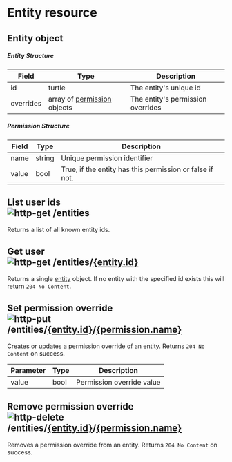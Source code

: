 [http-get]: https://img.shields.io/badge/GET-505CDC
[http-put]: https://img.shields.io/badge/PUT-AC5A1F
[http-delete]: https://img.shields.io/badge/DELETE-A12828

# Entity resource

## Entity object

##### Entity Structure

| Field     | Type                                                 | Description                       |
|-----------|------------------------------------------------------|-----------------------------------|
| id        | turtle                                               | The entity's unique id            |
| overrides | array of [permission](#permission-structure) objects | The entity's permission overrides |

##### Permission Structure

| Field | Type   | Description                                              |
|-------|--------|----------------------------------------------------------|
| name  | string | Unique permission identifier                             |
| value | bool   | True, if the entity has this permission or false if not. |

## List user ids</br>![http-get] /entities
Returns a list of all known entity ids.

## Get user</br>![http-get] /entities/[{entity.id}](#entity-object)
Returns a single [entity](#entity-object) object.
If no entity with the specified id exists this will return `204 No Content`.

## Set permission override</br>![http-put] /entities/[{entity.id}](#entity-object)/[{permission.name}](#permission-structure)
Creates or updates a permission override of an entity.
Returns `204 No Content` on success.

| Parameter | Type | Description               |
|-----------|------|---------------------------|
| value     | bool | Permission override value |

## Remove permission override</br>![http-delete] /entities/[{entity.id}](#entity-object)/[{permission.name}](#permission-structure)
Removes a permission override from an entity.
Returns `204 No Content` on success.
